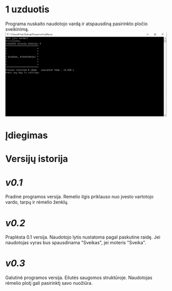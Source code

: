 # 1 uzduotis
Programa nuskaito naudotojo vardą ir atspausdiną pasirinkto pločio sveikinimą.
![](program.JPG)
# Įdiegimas
# Versijų istorija
# ***v0.1***

Pradinė programos versija. Remelio ilgis priklauso nuo įvesto vartotojo vardo, tarpų ir rėmelio ženklų. 
# ***v0.2***

Praplėsta 0.1 versija. Naudotojo lytis nustatoma pagal paskutine raidę. Jei naudotojas vyras bus spausdinama "Sveikas", jei moteris "Sveika".
# ***v0.3***
Galutinė programos versija. Eilutės saugomos struktūroje. Naudotojas rėmelio plotį gali pasirinktį savo nuožiūra.

